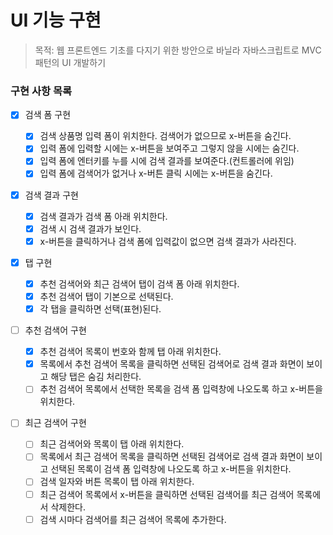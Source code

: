 # UI 기능 구현

> 목적: 웹 프론트엔드 기초를 다지기 위한 방안으로 바닐라 자바스크립트로 MVC 패턴의 UI 개발하기

### 구현 사항 목록

- [x] 검색 폼 구현

  - [x] 검색 상품명 입력 폼이 위치한다. 검색어가 없으므로 x-버튼을 숨긴다.
  - [x] 입력 폼에 입력할 시에는 x-버튼을 보여주고 그렇지 않을 시에는 숨긴다.
  - [x] 입력 폼에 엔터키를 누를 시에 검색 결과를 보여준다.(컨트롤러에 위임)
  - [x] 입력 폼에 검색어가 없거나 x-버튼 클릭 시에는 x-버튼을 숨긴다.

- [x] 검색 결과 구현

  - [x] 검색 결과가 검색 폼 아래 위치한다.
  - [x] 검색 시 검색 결과가 보인다.
  - [x] x-버튼을 클릭하거나 검색 폼에 입력값이 없으면 검색 결과가 사라진다.

- [x] 탭 구현

  - [x] 추천 검색어와 최근 검색어 탭이 검색 폼 아래 위치한다.
  - [x] 추천 검색어 탭이 기본으로 선택된다.
  - [x] 각 탭을 클릭하면 선택(표현)된다.

- [ ] 추천 검색어 구현

  - [x] 추천 검색어 목록이 번호와 함께 탭 아래 위치한다.
  - [x] 목록에서 추천 검색어 목록을 클릭하면 선택된 검색어로 검색 결과 화면이 보이고 해당 탭은 숨김 처리한다.
  - [ ] 추천 검색어 목록에서 선택한 목록을 검색 폼 입력창에 나오도록 하고 x-버튼을 위치한다.

- [ ] 최근 검색어 구현

  - [ ] 최근 검색어와 목록이 탭 아래 위치한다.
  - [ ] 목록에서 최근 검색어 목록을 클릭하면 선택된 검색어로 검색 결과 화면이 보이고 선택된 목록이 검색 폼 입력창에 나오도록 하고 x-버튼을 위치한다.
  - [ ] 검색 일자와 버튼 목록이 탭 아래 위치한다.
  - [ ] 최근 검색어 목록에서 x-버튼을 클릭하면 선택된 검색어를 최근 검색어 목록에서 삭제한다.
  - [ ] 검색 시마다 검색어를 최근 검색어 목록에 추가한다.
